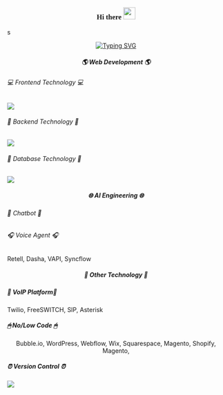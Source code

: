 <h3 align="center" style="font-family: Poppins;">
Hi there <img src="https://media.giphy.com/media/hvRJCLFzcasrR4ia7z/giphy.gif" width="28">
</h3>s

<p align="center">
    <a href="https://git.io/typing-svg">
        <img src="https://readme-typing-svg.herokuapp.com?font=Poppins&weight=500&size=40&pause=1000&color=F7B92E&center=true&random=true&width=600&height=100&lines=Full+Stack+Web+Developer;Senior+AI+Engineer" alt="Typing SVG" />
    </a>
</p>

<h5 align="center"> 🌎 Web Development 🌎 </h5>
<h6 align="left"> 💻 Frontend Technology 💻 </h5>
<p align="left">
  <a href="https://skillicons.dev">
    <img src="https://skillicons.dev/icons?i=,react,angular,next,vue,mui" />
  </a>
</p>

<h6 align="left"> 📡 Backend Technology 📡 </h5>
<p align="left">
  <a href="https://skillicons.dev">
    <img src="https://skillicons.dev/icons?i=,nodejs,express,python,spring,graphql,django" />
  </a>
</p>

<h6 align="left"> 💼 Database Technology 💼 </h5>
<p align="left">
  <a href="https://skillicons.dev">
    <img src="https://skillicons.dev/icons?i=,mysql,mongo,postgresql,firebase,supabase,sqlite" />
  </a>
</p>

<h5 align="center"> 🌐 AI Engineering 🌐 </h5>
<h6 align="left"> 💬 Chatbot 💬 </h5>
<p align="left">

</p>

<h6 align="left"> 🎧 Voice Agent 🎧 </h5>
<p align="left">
Retell, Dasha, VAPI, Syncflow
</p>

<h5 align="center"> 💎 Other Technology 💎 </h5>
<h5 align="left"> 🚨 VoIP Platform🚨 </h5>
<p align="left">
  Twilio, FreeSWITCH, SIP, Asterisk
</p>

<h5 align="left"> 🖱 No/Low Code 🖱 </h5>
<p align="center">
Bubble.io, WordPress, Webflow, Wix, Squarespace, Magento, Shopify, Magento,
</p>

<h5 align="left"> ⏰ Version Control ⏰ </h5>
<p align="left">
  <a href="https://skillicons.dev">
    <img src="https://skillicons.dev/icons?i=,github,gitlab,git" />
  </a>
</p>
